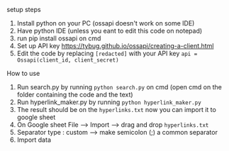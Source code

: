setup steps

1. Install python on your PC (ossapi doesn't work on some IDE)
2. Have python IDE (unless you eant to edit this code on notepad)
3. run pip install ossapi on cmd
4. Set up API key https://tybug.github.io/ossapi/creating-a-client.html
5. Edit the code by replacing `[redacted]` with your API key `api = Ossapi(client_id, client_secret)`

How to use
1. Run search.py by running `python search.py` on cmd (open cmd on the folder containing the code and the text)
2. Run hyperlink_maker.py by running `python hyperlink_maker.py`
3. The result should be on the `hyperlinks.txt` now you can import it to google sheet
4. On Google sheet File --> Import --> drag and drop `hyperlinks.txt`
5. Separator type : custom --> make semicolon (;) a common separator
6. Import data
